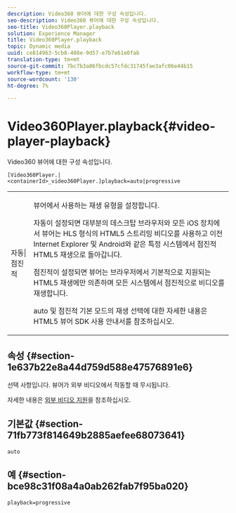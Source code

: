 ```yaml
---
description: Video360 뷰어에 대한 구성 속성입니다.
seo-description: Video360 뷰어에 대한 구성 속성입니다.
seo-title: Video360Player.playback
solution: Experience Manager
title: Video360Player.playback
topic: Dynamic media
uuid: ce814963-5cb8-408e-9d57-e7b7e61e0fab
translation-type: tm+mt
source-git-commit: 7bc7b3a86fbcdc57cfdc31745fae3afc06e44b15
workflow-type: tm+mt
source-wordcount: '130'
ht-degree: 7%

---
```



# Video360Player.playback{#video-player-playback}

Video360 뷰어에 대한 구성 속성입니다.

`[Video360Player.|<containerId>_video360Player.]playback=auto|progressive`

<table id="table_441553CD34C94A58A9D7CBF772DEDDB6"> 
 <tbody> 
  <tr> 
   <td colname="col1"> <p> <span class="codeph"> 자동|점진적</span> </p> </td> 
   <td colname="col2"> <p> 뷰어에서 사용하는 재생 유형을 설정합니다. </p> <p><span class="codeph"> 자동</span>이 설정되면 대부분의 데스크탑 브라우저와 모든 iOS 장치에서 뷰어는 HLS 형식의 HTML5 스트리밍 비디오를 사용하고 이전 Internet Explorer 및 Android와 같은 특정 시스템에서 점진적 HTML5 재생으로 돌아갑니다. </p> <p><span class="codeph"> 점진적</span>이 설정되면 뷰어는 브라우저에서 기본적으로 지원되는 HTML5 재생에만 의존하며 모든 시스템에서 점진적으로 비디오를 재생합니다. </p> <p><span class="codeph"> auto</span> 및 <span class="codeph"> 점진적</span> 기본 모드의 재생 선택에 대한 자세한 내용은 HTML5 뷰어 SDK 사용 안내서를 참조하십시오. </p> </td> 
  </tr> 
 </tbody> 
</table>

## 속성 {#section-1e637b22e8a44d759d588e47576891e6}

선택 사항입니다. 뷰어가 외부 비디오에서 작동할 때 무시됩니다.

자세한 내용은 [외부 비디오 지원](../../../c-html5-aem-asset-viewers/c-html5-aem-video360/c-html5-aem-video360-external-video-support.md#concept-66aa2784f2294794989bad2af74c3760)을 참조하십시오.

## 기본값 {#section-71fb773f814649b2885aefee68073641}

`auto`

## 예 {#section-bce98c31f08a4a0ab262fab7f95ba020}

`playback=progressive`
